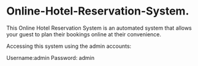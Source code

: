# Online-Hotel-Reservation-System.
This Online Hotel Reservation System is an automated system that allows your guest to plan their bookings online at their convenience. 


Accessing this system using the admin accounts:

Username:admin
Password: admin
